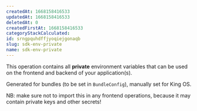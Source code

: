 ```yaml
---
createdAt: 1668158416533
updatedAt: 1668158416533
deletedAt: 0
createdFirstAt: 1668158416533
categoryStackCalculated: 
id: srngpquhdffjyoqiejgonaqb
slug: sdk-env-private
name: sdk-env-private
---
```


This operation contains all **private** environment variables that can be used on the frontend and backend of your application(s).

Generated for bundles (to be set in `BundleConfig`), manually set for King OS.

NB: make sure not to import this in any frontend operations, because it may contain private keys and other secrets!
